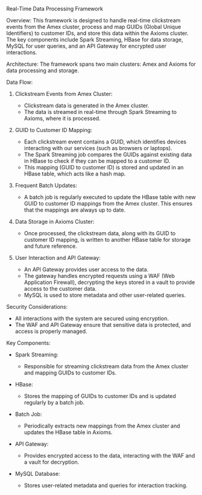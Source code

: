Real-Time Data Processing Framework

Overview:
This framework is designed to handle real-time clickstream events from the Amex cluster, process and map GUIDs (Global Unique Identifiers) to customer IDs, and store this data within the Axioms cluster. The key components include Spark Streaming, HBase for data storage, MySQL for user queries, and an API Gateway for encrypted user interactions.

Architecture:
The framework spans two main clusters: Amex and Axioms for data processing and storage.

Data Flow:

1. Clickstream Events from Amex Cluster:
   - Clickstream data is generated in the Amex cluster.
   - The data is streamed in real-time through Spark Streaming to Axioms, where it is processed.

2. GUID to Customer ID Mapping:
   - Each clickstream event contains a GUID, which identifies devices interacting with our services (such as browsers or laptops).
   - The Spark Streaming job compares the GUIDs against existing data in HBase to check if they can be mapped to a customer ID.
   - This mapping (GUID to customer ID) is stored and updated in an HBase table, which acts like a hash map.

3. Frequent Batch Updates:
   - A batch job is regularly executed to update the HBase table with new GUID to customer ID mappings from the Amex cluster. This ensures that the mappings are always up to date.

4. Data Storage in Axioms Cluster:
   - Once processed, the clickstream data, along with its GUID to customer ID mapping, is written to another HBase table for storage and future reference.

5. User Interaction and API Gateway:
   - An API Gateway provides user access to the data.
   - The gateway handles encrypted requests using a WAF (Web Application Firewall), decrypting the keys stored in a vault to provide access to the customer data.
   - MySQL is used to store metadata and other user-related queries.

Security Considerations:
- All interactions with the system are secured using encryption.
- The WAF and API Gateway ensure that sensitive data is protected, and access is properly managed.

Key Components:

- Spark Streaming:
  - Responsible for streaming clickstream data from the Amex cluster and mapping GUIDs to customer IDs.

- HBase:
  - Stores the mapping of GUIDs to customer IDs and is updated regularly by a batch job.

- Batch Job:
  - Periodically extracts new mappings from the Amex cluster and updates the HBase table in Axioms.

- API Gateway:
  - Provides encrypted access to the data, interacting with the WAF and a vault for decryption.

- MySQL Database:
  - Stores user-related metadata and queries for interaction tracking.